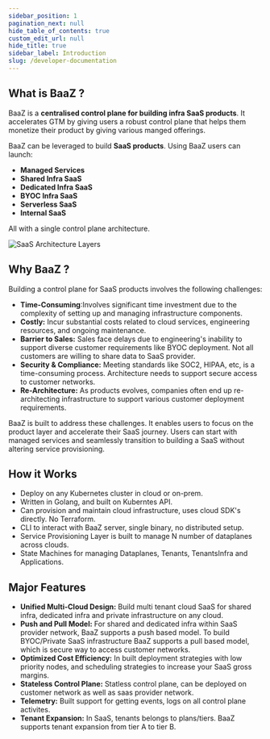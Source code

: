 ```yaml
---
sidebar_position: 1
pagination_next: null
hide_table_of_contents: true
custom_edit_url: null
hide_title: true
sidebar_label: Introduction
slug: /developer-documentation
---
```


## What is BaaZ ?

BaaZ is a **centralised control plane for building infra SaaS products**. It accelerates GTM by giving users a robust control plane that helps them monetize their product by giving various manged offerings.

BaaZ can be leveraged to build **SaaS products**. Using BaaZ users can launch:
- **Managed Services**
- **Shared Infra SaaS**
- **Dedicated Infra SaaS**
- **BYOC Infra SaaS**
- **Serverless SaaS**
- **Internal SaaS**

All with a single control plane architecture.
<div style={{ textAlign: 'center' }}>
  <img src={require('../../static/img/indeximage.png').default} alt="SaaS Architecture Layers" />
</div>

## Why BaaZ ?

Building a control plane for SaaS products involves the following challenges:

- **Time-Consuming**:Involves significant time investment due to the complexity of setting up and managing infrastructure components. 
- **Costly:** Incur substantial costs related to cloud services, engineering resources, and ongoing maintenance.
- **Barrier to Sales:** Sales face delays due to engineering's inability to support diverse customer requirements like BYOC deployment. Not all customers are willing to share data to SaaS provider.
- **Security & Compliance:** Meeting standards like SOC2, HIPAA, etc, is a time-consuming process. Architecture needs to support secure access to customer networks.
- **Re-Architecture:** As products evolves, companies often end up re-architecting infrastructure to support various customer deployment requirements.

BaaZ is built to address these challenges. It enables users to focus on the product layer and accelerate their SaaS journey. Users can start with managed services and seamlessly transition to building a SaaS without altering service provisioning.

## How it Works 

- Deploy on any Kubernetes cluster in cloud or on-prem.
- Written in Golang, and built on Kuberntes API.
- Can provision and maintain cloud infrastructure, uses cloud SDK's directly. No Terraform.
- CLI to interact with BaaZ server, single binary, no distributed setup.
- Service Provisioning Layer is built to manage N number of dataplanes across clouds.
- State Machines for managing Dataplanes, Tenants, TenantsInfra and Applications. 

## Major Features

- **Unified Multi-Cloud Design:** Build multi tenant cloud SaaS for shared infra, dedicated infra and private infrastructure on any cloud.
- **Push and Pull Model:** For shared and dedicated infra within SaaS provider network, BaaZ supports a push based model. To build BYOC/Private SaaS infrastructure BaaZ supports a pull based model, which is secure way to access customer networks.
- **Optimized Cost Efficiency:** In built deployment strategies with low priority nodes, and scheduling strategies to increase your SaaS gross margins.
- **Stateless Control Plane:** Statless control plane, can be deployed on customer network as well as saas provider network.
- **Telemetry:** Built support for getting events, logs on all control plane activites. 
- **Tenant Expansion:** In SaaS, tenants belongs to plans/tiers. BaaZ supports tenant expansion from tier A to tier B.
